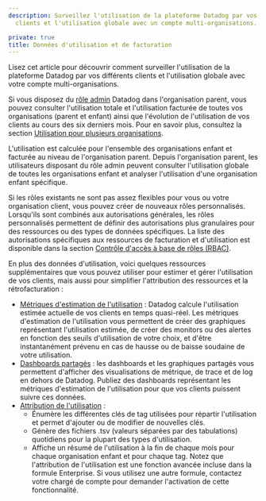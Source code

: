 ```yaml
---
description: Surveillez l'utilisation de la plateforme Datadog par vos différents
  clients et l'utilisation globale avec un compte multi-organisations.

private: true
title: Données d'utilisation et de facturation
---
```


Lisez cet article pour découvrir comment surveiller l'utilisation de la plateforme Datadog par vos différents clients et l'utilisation globale avec votre compte multi-organisations.

Si vous disposez du [rôle admin][1] Datadog dans l'organisation parent, vous pouvez consulter l'utilisation totale et l'utilisation facturée de toutes vos organisations (parent et enfant) ainsi que l'évolution de l'utilisation de vos clients au cours des six derniers mois. Pour en savoir plus, consultez la section [Utilisation pour plusieurs organisations][2].

L'utilisation est calculée pour l'ensemble des organisations enfant et facturée au niveau de l'organisation parent. Depuis l'organisation parent, les utilisateurs disposant du rôle admin peuvent consulter l'utilisation globale de toutes les organisations enfant et analyser l'utilisation d'une organisation enfant spécifique.

Si les rôles existants ne sont pas assez flexibles pour vous ou votre organisation client, vous pouvez créer de nouveaux rôles personnalisés. Lorsqu'ils sont combinés aux autorisations générales, les rôles personnalisés permettent de définir des autorisations plus granulaires pour des ressources ou des types de données spécifiques. La liste des autorisations spécifiques aux ressources de facturation et d'utilisation est disponible dans la section [Contrôle d'accès à base de rôles (RBAC)][3].

En plus des données d'utilisation, voici quelques ressources supplémentaires que vous pouvez utiliser pour estimer et gérer l'utilisation de vos clients, mais aussi pour simplifier l'attribution des ressources et la rétrofacturation :
- [Métriques d'estimation de l'utilisation][4] : Datadog calcule l'utilisation estimée actuelle de vos clients en temps quasi-réel. Les métriques d'estimation de l'utilisation vous permettent de créer des graphiques représentant l'utilisation estimée, de créer des monitors ou des alertes en fonction des seuils d'utilisation de votre choix, et d'être instantanément prévenu en cas de hausse ou de baisse soudaine de votre utilisation.
- [Dashboards partagés][5] : les dashboards et les graphiques partagés vous permettent d'afficher des visualisations de métrique, de trace et de log en dehors de Datadog. Publiez des dashboards représentant les métriques d'estimation de l'utilisation pour que vos clients puissent suivre ces données.
- [Attribution de l'utilisation][6] :
  - Énumère les différentes clés de tag utilisées pour répartir l'utilisation et permet d'ajouter ou de modifier de nouvelles clés.
  - Génère des fichiers .tsv (valeurs séparées par des tabulations) quotidiens pour la plupart des types d'utilisation.
  - Affiche un résumé de l'utilisation à la fin de chaque mois pour chaque organisation enfant et pour chaque tag.
  Notez que l'attribution de l'utilisation est une fonction avancée incluse dans la formule Enterprise. Si vous utilisez une autre formule, contactez votre chargé de compte pour demander l'activation de cette fonctionnalité.

[1]: /fr/account_management/rbac/
[2]: /fr/account_management/multi_organization/#multi-org-usage
[3]: /fr/account_management/rbac/permissions/?tab=ui#billing-and-usage
[4]: /fr/account_management/billing/usage_metrics/
[5]: /fr/dashboards/sharing/
[6]: /fr/account_management/billing/usage_attribution/
